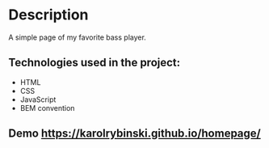 # Description

A simple page of my favorite bass player.

## Technologies used in the project:

- HTML
- CSS
- JavaScript
- BEM convention

## Demo https://karolrybinski.github.io/homepage/

